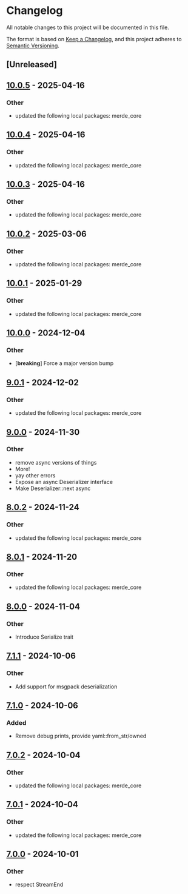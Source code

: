 # Changelog

All notable changes to this project will be documented in this file.

The format is based on [Keep a Changelog](https://keepachangelog.com/en/1.0.0/),
and this project adheres to [Semantic Versioning](https://semver.org/spec/v2.0.0.html).

## [Unreleased]

## [10.0.5](https://github.com/bearcove/merde/compare/merde_yaml-v10.0.4...merde_yaml-v10.0.5) - 2025-04-16

### Other

- updated the following local packages: merde_core

## [10.0.4](https://github.com/bearcove/merde/compare/merde_yaml-v10.0.3...merde_yaml-v10.0.4) - 2025-04-16

### Other

- updated the following local packages: merde_core

## [10.0.3](https://github.com/bearcove/merde/compare/merde_yaml-v10.0.2...merde_yaml-v10.0.3) - 2025-04-16

### Other

- updated the following local packages: merde_core

## [10.0.2](https://github.com/bearcove/merde/compare/merde_yaml-v10.0.1...merde_yaml-v10.0.2) - 2025-03-06

### Other

- updated the following local packages: merde_core

## [10.0.1](https://github.com/bearcove/merde/compare/merde_yaml-v10.0.0...merde_yaml-v10.0.1) - 2025-01-29

### Other

- updated the following local packages: merde_core

## [10.0.0](https://github.com/bearcove/merde/compare/merde_yaml-v9.0.1...merde_yaml-v10.0.0) - 2024-12-04

### Other

- [**breaking**] Force a major version bump

## [9.0.1](https://github.com/bearcove/merde/compare/merde_yaml-v9.0.0...merde_yaml-v9.0.1) - 2024-12-02

### Other

- updated the following local packages: merde_core

## [9.0.0](https://github.com/bearcove/merde/compare/merde_yaml-v8.0.2...merde_yaml-v9.0.0) - 2024-11-30

### Other

- remove async versions of things
- More!
- yay other errors
- Expose an async Deserializer interface
- Make Deserializer::next async

## [8.0.2](https://github.com/bearcove/merde/compare/merde_yaml-v8.0.1...merde_yaml-v8.0.2) - 2024-11-24

### Other

- updated the following local packages: merde_core

## [8.0.1](https://github.com/bearcove/merde/compare/merde_yaml-v8.0.0...merde_yaml-v8.0.1) - 2024-11-20

### Other

- updated the following local packages: merde_core

## [8.0.0](https://github.com/bearcove/merde/compare/merde_yaml-v7.1.1...merde_yaml-v8.0.0) - 2024-11-04

### Other

- Introduce Serialize trait

## [7.1.1](https://github.com/bearcove/merde/compare/merde_yaml-v7.1.0...merde_yaml-v7.1.1) - 2024-10-06

### Other

- Add support for msgpack deserialization

## [7.1.0](https://github.com/bearcove/merde/compare/merde_yaml-v7.0.2...merde_yaml-v7.1.0) - 2024-10-06

### Added

- Remove debug prints, provide yaml::from_str/owned

## [7.0.2](https://github.com/bearcove/merde/compare/merde_yaml-v7.0.1...merde_yaml-v7.0.2) - 2024-10-04

### Other

- updated the following local packages: merde_core

## [7.0.1](https://github.com/bearcove/merde/compare/merde_yaml-v7.0.0...merde_yaml-v7.0.1) - 2024-10-04

### Other

- updated the following local packages: merde_core

## [7.0.0](https://github.com/bearcove/merde/compare/merde_yaml-v6.0.0...merde_yaml-v7.0.0) - 2024-10-01

### Other

- respect StreamEnd
